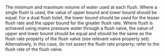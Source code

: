 ﻿The minimum and maximum volume of water used at each flush. Where a single flush is used, the value of upper bound and lower bound should be equal. For a dual flush toilet, the lower bound should be used for the lesser flush rate and the upper bound for the greater flush rate. Where flush is achieved using mains pressure water through a flush valve, the value of upper and lower bound should be equal and should be the same as the flush rate property of the flush valve (see relevant valve property set). Alternatively, in this case, do not assert the flush rate property; refer to the flush rate of the flush valve.